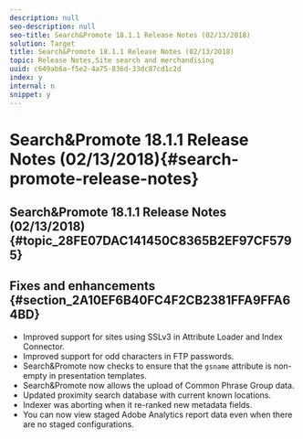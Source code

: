```yaml
---
description: null
seo-description: null
seo-title: Search&Promote 18.1.1 Release Notes (02/13/2018)
solution: Target
title: Search&Promote 18.1.1 Release Notes (02/13/2018)
topic: Release Notes,Site search and merchandising
uuid: c649ab6a-f5e2-4a75-836d-33dc87cd1c2d
index: y
internal: n
snippet: y
---
```


# Search&Promote 18.1.1 Release Notes (02/13/2018){#search-promote-release-notes}

## Search&Promote 18.1.1 Release Notes (02/13/2018) {#topic_28FE07DAC141450C8365B2EF97CF5795}

## Fixes and enhancements {#section_2A10EF6B40FC4F2CB2381FFA9FFA64BD}

* Improved support for sites using SSLv3 in Attribute Loader and Index Connector. 
* Improved support for odd characters in FTP passwords. 
* Search&Promote now checks to ensure that the `gsname` attribute is non-empty in presentation templates. 
* Search&Promote now allows the upload of Common Phrase Group data. 
* Updated proximity search database with current known locations. 
* Indexer was aborting when it re-ranked new metadata fields. 
* You can now view staged Adobe Analytics report data even when there are no staged configurations.

